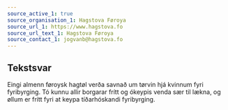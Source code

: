 ```yaml
---
source_active_1: true
source_organisation_1: Hagstova Føroya
source_url_1: https://www.hagstova.fo
source_url_text_1: Hagstova Føroya
source_contact_1: jogvanb@hagstova.fo
---
```

## Tekstsvar  
Eingi almenn føroysk hagtøl verða savnað um tørvin hjá kvinnum fyri fyribyrging. Tó kunnu allir borgarar frítt og ókeypis venda sær til lækna, og øllum er frítt fyri at keypa tíðarhóskandi fyribyrging.
